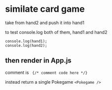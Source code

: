 # similate card game

take from hand2 and push it into hand1

to test console.log both of them, hand1 and hand2

```
console.log(hand1);
console.log(hand2);
```

## then render in App.js

comment is ``` {/* comment code here */}```

instead return a single Pokegame
``` <Pokegame /> ```
